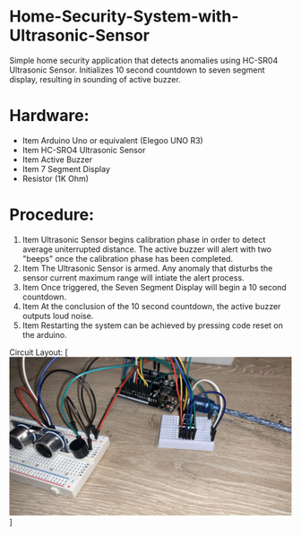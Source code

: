 # Home-Security-System-with-Ultrasonic-Sensor
Simple home security application that detects anomalies using HC-SR04 Ultrasonic Sensor. Initializes 10 second countdown to seven segment display, resulting in sounding of active buzzer.

# Hardware:
* Item Arduino Uno or equivalent (Elegoo UNO R3)
* Item HC-SRO4 Ultrasonic Sensor
* Item Active Buzzer
* Item 7 Segment Display
* Resistor (1K Ohm)

# Procedure:
1. Item Ultrasonic Sensor begins calibration phase in order to detect average uniterrupted distance. The active buzzer will alert with two "beeps" once the calibration phase has been completed.
2. Item The Ultrasonic Sensor is armed. Any anomaly that disturbs the sensor current maximum range will intiate the alert process.
3. Item Once triggered, the Seven Segment Display will begin a 10 second countdown.
4. Item At the conclusion of the 10 second countdown, the active buzzer outputs loud noise.
5. Item Restarting the system can be achieved by pressing code reset on the arduino. 

Circuit Layout: [![layout](https://github.com/burnettcj1966/Home-Security-System-with-Ultrasonic-Sensor/blob/main/sensorCircuit.jpg)]


